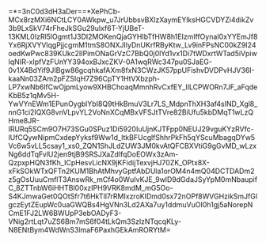 =*=3nC0d3dH3aDer==*XePhCb-MCx8rzMXi6NCtLCY0AWkpw_u7JrUbbsvBXlzXaymEYlksHGCVDYZi4dikZv3b9LxSkV74rFheJkSGu29ulxf6T-YjUBeT-13KML0IzRl5lOgmt1J3DI2MOKenQjaGYHIbTfHW8h1EIzmlffOynaI0xYYEmJf8Yx6RjXVYVlqgPjjcgmM1tmS8ONXJIlyDnUKrfRByKtw_Lv9inFPsNC00kZ9I24oedKwPwc839KUkc2IIPimONaGrVzC7BbQ0j0lYd1vx1Di7tWDxrtWTad5iVpiwIqNIR-xIpfVzFUnYY394oxBJxcZKV-0A1wqRWc347pu0SJaEG-0v1X4BdYif9JIBgw86gcqhkafAXm8fxN3CWzJK57ppUFishvDVDPvHJV36I-kaaNn03ZAm2pFZSIqH7Z96CpTY1HtVXbzph-LP7xwNb6lfCwOjpmLyow9XHBChoaqMmnhRvCxfEY_IlLCPWORn7JF_aFqdeKbB5z1qMv5H-YwVYnEWm1EPunOygblYbI8Q9tHkBmuV3Lr7LS_MdpnThXH3af4sIND_Xgl8_nnG1ci2IQXG8vnVLpvYL2VoNnXCqMBxVFSJtTVre82BiUfu5kbDMqT1wLzQHme8JR-IRURq5SCm9O7H73SGu0SPuz1Di5920IuUjnKJTFpp0NEUJ29vguKYzRVfc-lUfCQywNipmCxdepYyksf9Ww1d_ltkBFUcglfShhrPkFh5qYScuMbagqDYw5Vc6w5vLL5csay1_xs0_ZQN1ShJLdZUW3JM0kvAtQFCBXVtiG9gGvMD_wLzxNg6ddTqFvlU2jen9tjB9SRSJXaZdlfqDoEOWx3zAm-QzpxpHQN3fKh_ICpHesvLicNX9jKFidijTexvjHJ70ZK_OPtx8X-xFkSOkWTxQFTn2KUM1BhAtMhvyGptfAbDUla1orOM4n4mQ04DCTDADm2z5gOsUuuCmflT3AnswRk_mCf4o0WuIvKJE_9wlD9dGdaJSyYpM0mNbaupifC_8ZTTnbW6iHHTBl00xzIPH9VRK8mdM_mG5Oo-S4KJmwaGet0QOtSfr7t6HkTIl7rRMIxzroKIDmd0sx72nOPf8WVGHzikSmJfGlgczEytZEupWc0uaGWQBs4HgVNn3Ld2AXa7uy1ddmuVuOI0h1gj5aNorepNCmE1FJ2LW6BWUpP3ebOADyF3-VNig2rtLqt7uZS6Bm7mS6f04tLkQm3SzlzNTqcqKLy-N8ENtBym4WdWnS3lmaF6PaxhGEkAmRORYtM=
